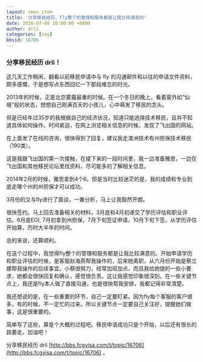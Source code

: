 ```yaml
---
layout: news_item
title: '分享移民经历，fly整个的管理和服务都是让我比较满意的'
date: 2016-07-08 10:00:00 +0800
author: drli
categories: [say]
bbsid: 16706 
---
```


### 分享移民经历 drli！

这几天工作稍闲，翻看以前移民申请中与 fly 的沟通邮件和以往的申请文件资料，颇多感慨，于是想写点东西回忆一下那段难忘的时光。

2013年的时候，正是北京雾霾最重的时候。在一个冬日的晚上，看着窗外如“仙境”般的状态，想想自己刚满百天的小孩儿，心中萌发了移民的念头。

但是已经年过35岁的我根据自己的经济状况，知道只能选择技术移民，且并不知道具体如何操作。时间紧迫，在网上浏览相关信息的时候，发现了飞出国的网站。

在上面发了在线的咨询，很快得到了回复，建议我走澳洲技术有州担保技术移民（190类）。

这是我跟飞出国的第一次接触，在接下来的一段时间里，我一边准备雅思，一边在飞出国和其他移民论坛里找资料，尽可能多的了解相关信息。

2014年2月的时候，雅思拿到4个6。但是当时比较迷茫的是，我的成绩和专业到底走哪个州的州担保才可以成功。

3月份的又与fly进行了面谈，一番分析，马上让我豁然开朗。

很快签约。马上回去准备相关的材料，3月底和4月初递交了学历评估和职业评估。6月底EOI, 7月初拿到州担保，7月下旬签证申请，10月下旬下签。从学历评估开始算，历时大半年的时间。

总的来说，还算顺利。

在这个过程中，我觉得fly整个的管理和服务都是让我比较满意的。开始申请学历和职业评估的时候，是客服赵海燕帮我操作的，后来她离职，从六月份开始是蔡立娜帮我操作的后续事宜。小蔡很努力，经常加班加点，而且我给她提的一些小要求，她都会很快回复和确认，感觉很负责。这让我感觉印象很深刻。在一些关键节点上，我还是fly本人做了直接沟通，也是很快帮我安排，我都记得非常清楚。

我还想说的是，在一些重要的环节，自己一定要盯紧。因为fly每个客服的客户很多，有的时候，不一定忙的过来。所以关键节点一定要自己关注好，提醒她们做事，这是很重要的。

简单写了这些，算是个大概的过程吧。移民申请成功只是个开始，以后还有很长的路要走。加油吧！

分享移民经历 drli [http://bbs.fcgvisa.com/t/topic/16706](http://bbs.fcgvisa.com/t/topic/16706) 。